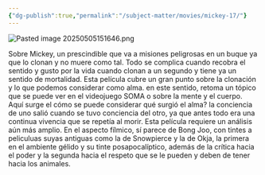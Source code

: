 ```yaml
---
{"dg-publish":true,"permalink":"/subject-matter/movies/mickey-17/"}
---
```


![Pasted image 20250505151646.png](/img/user/DB/Pasted%20image%2020250505151646.png)

Sobre Mickey, un prescindible que va a misiones peligrosas en un buque ya que lo clonan y no muere como tal. Todo se complica cuando recobra el sentido y gusto por la vida cuando clonan a un segundo y tiene ya un sentido de mortalidad. 
Esta película cubre un gran punto sobre la clonación y lo que podemos considerar como alma. en este sentido, retoma un tópico que se puede ver en el videojuego SOMA o sobre la mente y el cuerpo. Aquí surge el cómo se puede considerar qué surgió el alma? la conciencia de uno salió cuando se tuvo conciencia del otro, ya que antes todo era una continua vivencia que se repetía al morir. Esta película requiere un análisis aún más amplio. 
En el aspecto fílmico, sí parece de Bong Joo, con tintes a peliculuas suyas antiguas como la de Snowpierce y la de Okja, la primera en el ambiente gélido y su tinte posapocalíptico, además de la crítica hacia el poder y la segunda hacia el respeto que se le pueden y deben de tener hacia los animales. 

